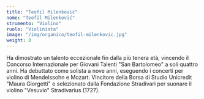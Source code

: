 ```yaml
---
title: "Teofil Milenković"
nome: "Teofil Milenković"
strumento: "Violino"
ruolo: "Violinista"
image: "/img/organico/teofil-milenkovic.jpg"
weight: 8
---
```


Ha dimostrato un talento eccezionale fin dalla più tenera età, vincendo il Concorso Internazionale per Giovani Talenti "San Bartolomeo" a soli quattro anni. Ha debuttato come solista a nove anni, eseguendo i concerti per violino di Mendelssohn e Mozart. Vincitore della Borsa di Studio Unicredit "Maura Giorgetti" e selezionato dalla Fondazione Stradivari per suonare il violino "Vesuvio" Stradivarius (1727).
